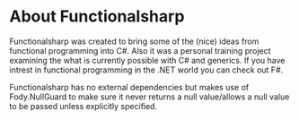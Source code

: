 About Functionalsharp
=======================
Functionalsharp was created to bring some of the (nice) ideas from functional programming into C#. Also it was a personal training project examining the what is currently possible with C# and generics. If you have intrest in functional programming in the .NET world you can check out F#.

Functionalsharp has no external dependencies but makes use of Fody.NullGuard to make sure it never returns a null value/allows a null value to be passed unless explicitly specified.
